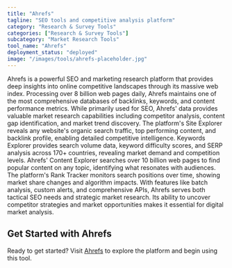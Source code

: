 ```yaml
---
title: "Ahrefs"
tagline: "SEO tools and competitive analysis platform"
category: "Research & Survey Tools"
categories: ["Research & Survey Tools"]
subcategory: "Market Research Tools"
tool_name: "Ahrefs"
deployment_status: "deployed"
image: "/images/tools/ahrefs-placeholder.jpg"
---
```

Ahrefs is a powerful SEO and marketing research platform that provides deep insights into online competitive landscapes through its massive web index. Processing over 8 billion web pages daily, Ahrefs maintains one of the most comprehensive databases of backlinks, keywords, and content performance metrics. While primarily used for SEO, Ahrefs' data provides valuable market research capabilities including competitor analysis, content gap identification, and market trend discovery. The platform's Site Explorer reveals any website's organic search traffic, top performing content, and backlink profile, enabling detailed competitive intelligence. Keywords Explorer provides search volume data, keyword difficulty scores, and SERP analysis across 170+ countries, revealing market demand and competition levels. Ahrefs' Content Explorer searches over 10 billion web pages to find popular content on any topic, identifying what resonates with audiences. The platform's Rank Tracker monitors search positions over time, showing market share changes and algorithm impacts. With features like batch analysis, custom alerts, and comprehensive APIs, Ahrefs serves both tactical SEO needs and strategic market research. Its ability to uncover competitor strategies and market opportunities makes it essential for digital market analysis.
## Get Started with Ahrefs

Ready to get started? Visit [Ahrefs](https://ahrefs.com) to explore the platform and begin using this tool.
